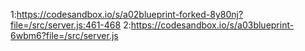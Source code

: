 1:https://codesandbox.io/s/a02blueprint-forked-8y80nj?file=/src/server.js:461-468
2:https://codesandbox.io/s/a03blueprint-6wbm6?file=/src/server.js
